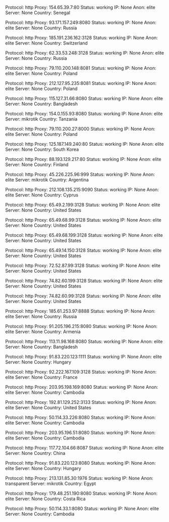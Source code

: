 Protocol: http
Proxy: 154.65.39.7:80
Status: working
IP: None
Anon: elite
Server: None
Country: Senegal

Protocol: http
Proxy: 93.171.157.249:8080
Status: working
IP: None
Anon: elite
Server: None
Country: Russia

Protocol: http
Proxy: 185.191.236.162:3128
Status: working
IP: None
Anon: elite
Server: None
Country: Switzerland

Protocol: http
Proxy: 62.33.53.248:3128
Status: working
IP: None
Anon: elite
Server: None
Country: Russia

Protocol: http
Proxy: 79.110.200.148:8081
Status: working
IP: None
Anon: elite
Server: None
Country: Poland

Protocol: http
Proxy: 212.127.95.235:8081
Status: working
IP: None
Anon: elite
Server: None
Country: Poland

Protocol: http
Proxy: 115.127.31.66:8080
Status: working
IP: None
Anon: elite
Server: None
Country: Bangladesh

Protocol: http
Proxy: 154.0.155.93:8080
Status: working
IP: None
Anon: elite
Server: mikrotik
Country: Tanzania

Protocol: http
Proxy: 79.110.200.27:8000
Status: working
IP: None
Anon: elite
Server: None
Country: Poland

Protocol: http
Proxy: 125.187.149.240:80
Status: working
IP: None
Anon: elite
Server: None
Country: South Korea

Protocol: http
Proxy: 88.193.129.217:80
Status: working
IP: None
Anon: elite
Server: None
Country: Finland

Protocol: http
Proxy: 45.226.225.96:999
Status: working
IP: None
Anon: elite
Server: mikrotik
Country: Argentina

Protocol: http
Proxy: 212.108.135.215:9090
Status: working
IP: None
Anon: elite
Server: None
Country: Cyprus

Protocol: http
Proxy: 65.49.2.199:3128
Status: working
IP: None
Anon: elite
Server: None
Country: United States

Protocol: http
Proxy: 65.49.68.99:3128
Status: working
IP: None
Anon: elite
Server: None
Country: United States

Protocol: http
Proxy: 65.49.68.199:3128
Status: working
IP: None
Anon: elite
Server: None
Country: United States

Protocol: http
Proxy: 65.49.14.150:3128
Status: working
IP: None
Anon: elite
Server: None
Country: United States

Protocol: http
Proxy: 72.52.87.99:3128
Status: working
IP: None
Anon: elite
Server: None
Country: United States

Protocol: http
Proxy: 74.82.60.199:3128
Status: working
IP: None
Anon: elite
Server: None
Country: United States

Protocol: http
Proxy: 74.82.60.99:3128
Status: working
IP: None
Anon: elite
Server: None
Country: United States

Protocol: http
Proxy: 185.61.253.97:8888
Status: working
IP: None
Anon: elite
Server: None
Country: Russia

Protocol: http
Proxy: 91.205.196.215:8080
Status: working
IP: None
Anon: elite
Server: None
Country: Armenia

Protocol: http
Proxy: 113.11.98.168:8080
Status: working
IP: None
Anon: elite
Server: None
Country: Bangladesh

Protocol: http
Proxy: 91.83.220.123:1111
Status: working
IP: None
Anon: elite
Server: None
Country: Hungary

Protocol: http
Proxy: 92.222.167.109:3128
Status: working
IP: None
Anon: elite
Server: None
Country: France

Protocol: http
Proxy: 203.95.198.169:8080
Status: working
IP: None
Anon: elite
Server: None
Country: Cambodia

Protocol: http
Proxy: 192.81.129.252:3133
Status: working
IP: None
Anon: elite
Server: None
Country: United States

Protocol: http
Proxy: 50.114.33.226:8080
Status: working
IP: None
Anon: elite
Server: None
Country: Cambodia

Protocol: http
Proxy: 203.95.196.51:8080
Status: working
IP: None
Anon: elite
Server: None
Country: Cambodia

Protocol: http
Proxy: 117.72.104.66:8087
Status: working
IP: None
Anon: elite
Server: None
Country: China

Protocol: http
Proxy: 91.83.220.123:8080
Status: working
IP: None
Anon: elite
Server: None
Country: Hungary

Protocol: http
Proxy: 213.131.85.30:1976
Status: working
IP: None
Anon: transparent
Server: mikrotik
Country: Egypt

Protocol: http
Proxy: 179.48.251.190:8080
Status: working
IP: None
Anon: elite
Server: None
Country: Costa Rica

Protocol: http
Proxy: 50.114.33.1:8080
Status: working
IP: None
Anon: elite
Server: None
Country: Cambodia

